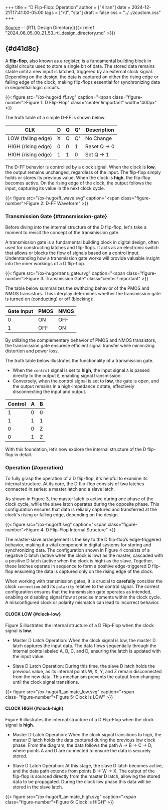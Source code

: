 +++
title = "D Flip-Flop: Operation"
author = ["Kiran"]
date = 2024-12-21T17:41:00-05:00
tags = ["rtl", "sta"]
draft = false
css = "../../zcustom.css"
+++

[Source](https://github.com/24x7fpga/RTL/tree/master/rtl_designs/d_ff_en) -- [RTL Design Directory]({{< relref "2024_06_05_00_21_53_rtl_design_directory.md" >}})


##  {#d41d8c}

A **flip-flop**, also known as a register, is a fundamental building block in digital circuits used to store a single bit of data. The stored data remains stable until a new input is latched, triggered by an external clock signal. Depending on the design, the data is captured on either the rising edge or falling edge of the clock, making flip-flops essential for synchronizing data in sequential logic circuits.

{{< figure src="/ox-hugo/d_ff.svg" caption="<span class=\"figure-number\">Figure 1: </span>D Flip-Flop" class="center !important" width="400px" >}}

The truth table of a simple D-FF is shown below:

| CLK                 | D | Q | Q' | Description     |
|---------------------|---|---|----|-----------------|
| LOW  (falling edge) | X | Q | Q' | No Change       |
| HIGH (rising edge)  | 0 | 0 | 1  | Reset Q -&gt; 0 |
| HIGH (rising edge)  | 1 | 1 | 0  | Set Q -&gt; 1   |

The D-FF behavior is controlled by a clock signal. When the clock is **low**, the output remains unchanged, regardless of the input. The flip-flop simply holds or stores its previous value. When the clock is **high**, the flip-flop becomes active. On the rising edge of the clock, the output follows the input, capturing its value in the next clock cycle.

{{< figure src="/ox-hugo/ff_wave.svg" caption="<span class=\"figure-number\">Figure 2: </span>D-FF Waveform" >}}


### Transmission Gate {#transmission-gate}

Before diving into the internal structure of the D flip-flop, let's take a moment to revisit the concept of the transmission gate.

A transmission gate is a fundamental building block in digital design, often used for constructing latches and flip-flops. It acts as an electronic switch that allows or blocks the flow of signals based on a control input. Understanding how a transmission gate works will provide valuable insight into the inner workings of a D flip-flop.

{{< figure src="/ox-hugo/trans_gate.svg" caption="<span class=\"figure-number\">Figure 3: </span>Transmission Gate" class="center !important" >}}

The table below summarizes the swithcing behavior of the PMOS and NMOS transistors. This interplay determines whether the transmission gate is turned on (conducting) or off (blocking):

| Gate Input | PMOS | NMOS |
|------------|------|------|
| 0          | ON   | OFF  |
| 1          | OFF  | ON   |

By utilizing the complementary behavior of PMOS and NMOS transistors, the transmission gate ensurese efficient signal transfer while minimizing distortion and power loss.

The truth table below illustrates the functionality of a transmission gate.

-   When the `control` signal is set to **high**, the input signal `A` is passed directly to the output `B`, enabling signal transmission.
-   Conversely, when the control signal is set to **low**, the gate is open, and the output remains in a high-impedance `Z` state, effectively disconnecting the input and output.

| Control | A | B |
|---------|---|---|
| 1       | 0 | 0 |
| 1       | 1 | 1 |
| 0       | 0 | Z |
| 0       | 1 | Z |

With this foundation, let’s now explore the internal structure of the D flip-flop in detail.


### Operation {#operation}

To fully grasp the operation of a D flip-flop, it's helpful to examine its internal structure. At its core, the D flip-flop consists of two latches connected in series: a master latch and a slave latch.

As shown in Figure 3, the master latch is active during one phase of the clock cycle, while the slave latch operates during the opposite phase. This configuration ensures that data is reliably captured and transferred at the clock's rising or falling edge, depending on the design.

{{< figure src="/ox-hugo/ff.svg" caption="<span class=\"figure-number\">Figure 4: </span>D Flip-Flop Internal Structure" >}}

The master-slave arrangement is the key to the D flip-flop’s edge-triggered behavior, making it a vital component in digital systems for storing and synchronizing data. The configuration shown in Figure 4 consists of a negative D latch (active when the clock is low) as the master, cascaded with a positive D latch (active when the clock is high) as the slave. Together, these latches operate in sequence to form a positive edge-triggered D flip-flop ensureing the data is captured only on the rising edge of the clock.

When working with transmission gates, it is crucial to **carefully** consider the clock `connection` and its `polarity` relative to the control signal. The correct configuration ensures that the transmission gate operates as intended, enabling or disabling signal flow at precise moments within the clock cycle. A misconfigured clock or polarity mismatch can lead to incorrect behavior.


#### CLOCK LOW {#clock-low}

Figure 5 illustrates the internal structure of a D Flip-Flop when the clock signal is **low**.

-   Master D Latch Operation: When the clock signal is low, the master D latch captures the input data. The data flows sequentially through the internal points labeled A, B, C, and D, ensuring the latch is updated with the input value.

-   Slave D Latch Operation: During this time, the slave D latch holds the previous value, as its internal points W, X, Y, and Z remain disconnected from the new data. This mechanism prevents the output from changing until the clock signal transitions.

{{< figure src="/ox-hugo/ff_animate_low.svg" caption="<span class=\"figure-number\">Figure 5: </span>Clock is LOW" >}}


#### CLOCK HIGH {#clock-high}

Figure 6 illustrates the internal structure of a D Flip-Flop when the clock signal is **high**.

-   Master D Latch Operation: When the clock signal transitions to high, the master D latch holds the data captured during the previous low clock phase. From the diagram, the data follows the path A → B → C → D, where points A and D are connected to ensure the data is securely stored.

-   Slave D Latch Operation: At this stage, the slave D latch becomes active, and the data path extends from points B → W → X. The output of the flip-flop is sourced directly from the master D latch, allowing the stored data to be propagated. During the clock low phase this data will be stored in the slave latch.

{{< figure src="/ox-hugo/ff_animate_high.svg" caption="<span class=\"figure-number\">Figure 6: </span>Clock is HIGH" >}}
